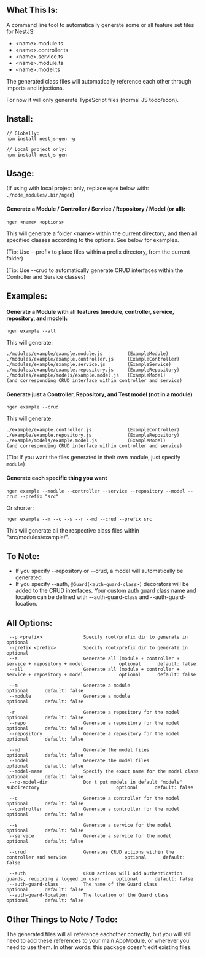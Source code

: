 ## What This Is:

A command line tool to automatically generate some or all feature set files for NestJS:
* \<name>.module.ts
* \<name>.controller.ts
* \<name>.service.ts
* \<name>.module.ts
* \<name>.model.ts

The generated class files will automatically reference each other through imports and injections. 

For now it will only generate TypeScript files (normal JS todo/soon).

## Install:

    // Globally:
    npm install nestjs-gen -g

    // Local project only:
    npm install nestjs-gen


## Usage:

(If using with local project only, replace `ngen` below with: `./node_modules/.bin/ngen`)

#### Generate a Module / Controller / Service / Repository / Model (or all):

    ngen <name> <options>


This will generate a folder \<name> within the current directory, and then all specified classes according to the options.  See below for examples.

(Tip: Use --prefix to place files within a prefix directory, from the current folder)

(Tip: Use --crud to automatically generate CRUD interfaces within the Controller and Service classes)


## Examples:

#### Generate a Module with all features (module, controller, service, repository, and model):

    ngen example --all

This will generate:

    ./modules/example/example.module.js         (ExampleModule)
    ./modules/example/example.controller.js     (ExampleController)
    ./modules/example/example.service.js        (ExampleService)
    ./modules/example/example.repository.js     (ExampleRepository)
    ./modules/example/models/example.model.js   (ExampleModel)
    (and corresponding CRUD interface within controller and service)

#### Generate just a Controller, Repository, and Test model (not in a module)

    ngen example --crud

This will generate:

    ./example/example.controller.js             (ExampleController)
    ./example/example.repository.js             (ExampleRepository)
    ./example/models/example.model.js           (ExampleModel)
    (and corresponding CRUD interface within controller and service)

(Tip: If you want the files generated in their own module, just specify `--module`)

#### Generate each specific thing you want

    ngen example --module --controller --service --repository --model --crud --prefix "src"

Or shorter:

    ngen example --m --c --s --r --md --crud --prefix src

This will generate all the respective class files within "src/modules/example/".

## To Note:
* If you specify --repository or --crud, a model will automatically be generated.
* If you specify --auth, `@Guard(<auth-guard-class>)` decorators will be added to the CRUD interfaces. 
Your custom auth guard class name and location can be defined with --auth-guard-class and --auth-guard-location.


## All Options:

     --p <prefix>               Specify root/prefix dir to generate in                                       optional
     --prefix <prefix>          Specify root/prefix dir to generate in                                       optional
     --a                        Generate all (module + controller + service + repository + model             optional      default: false
     --all                      Generate all (module + controller + service + repository + model             optional      default: false
     
     --m                        Generate a module                                                            optional      default: false
     --module                   Generate a module                                                            optional      default: false
     
     -r                         Generate a repository for the model                                          optional      default: false
     --repo                     Generate a repository for the model                                          optional      default: false
     --repository               Generate a repository for the model                                          optional      default: false
     
     --md                       Generate the model files                                                     optional      default: false
     --model                    Generate the model files                                                     optional      default: false
     --model-name               Specify the exact name for the model class                                   optional      default: false
     --no-model-dir             Don't put models in default "models" subdirectory                            optional      default: false

     --c                        Generate a controller for the model                                          optional      default: false
     --controller               Generate a controller for the model                                          optional      default: false
     
     --s                        Generate a service for the model                                             optional      default: false
     --service                  Generate a service for the model                                             optional      default: false
     
     --crud                     Generates CRUD actions within the controller and service                     optional      default: false
     
     --auth                     CRUD actions will add authentication guards, requiring a logged in user      optional      default: false
     --auth-guard-class         The name of the Guard class                                                  optional      default: false
     --auth-guard-location      The location of the Guard class                                              optional      default: false
     


## Other Things to Note / Todo:
The generated files will all reference eachother correctly, but you will still need to add these references to your main AppModule, or wherever you need to use them. In other words: this package doesn't edit existing files.